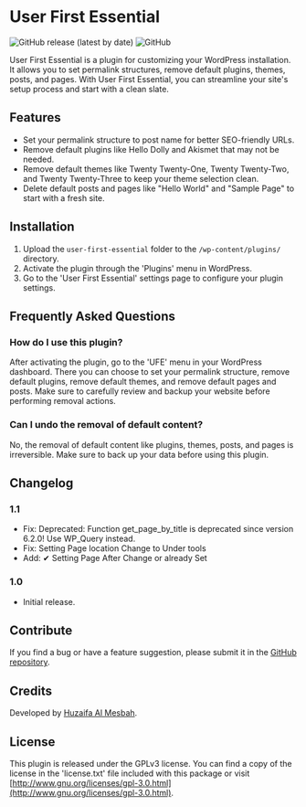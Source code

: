 # User First Essential

![GitHub release (latest by date)](https://img.shields.io/github/v/release/huzaifaalmesbah/user-first-essential)
![GitHub](https://img.shields.io/github/license/huzaifaalmesbah/user-first-essential)

User First Essential is a plugin for customizing your WordPress installation. It allows you to set permalink structures, remove default plugins, themes, posts, and pages. With User First Essential, you can streamline your site's setup process and start with a clean slate.

## Features

- Set your permalink structure to post name for better SEO-friendly URLs.
- Remove default plugins like Hello Dolly and Akismet that may not be needed.
- Remove default themes like Twenty Twenty-One, Twenty Twenty-Two, and Twenty Twenty-Three to keep your theme selection clean.
- Delete default posts and pages like "Hello World" and "Sample Page" to start with a fresh site.

## Installation

1. Upload the `user-first-essential` folder to the `/wp-content/plugins/` directory.
2. Activate the plugin through the 'Plugins' menu in WordPress.
3. Go to the 'User First Essential' settings page to configure your plugin settings.

## Frequently Asked Questions

### How do I use this plugin?

After activating the plugin, go to the 'UFE' menu in your WordPress dashboard. There you can choose to set your permalink structure, remove default plugins, remove default themes, and remove default pages and posts. Make sure to carefully review and backup your website before performing removal actions.

### Can I undo the removal of default content?

No, the removal of default content like plugins, themes, posts, and pages is irreversible. Make sure to back up your data before using this plugin.

## Changelog
### 1.1

- Fix: Deprecated: Function get_page_by_title is deprecated since version 6.2.0! Use WP_Query instead.
- Fix: Setting Page location Change to Under tools
- Add: ✔ Setting Page After Change or already Set

### 1.0

- Initial release.

## Contribute

If you find a bug or have a feature suggestion, please submit it in the [GitHub repository](https://github.com/huzaifaalmesbah/user-first-essential).

## Credits

Developed by [Huzaifa Al Mesbah](https://huzaifa.im).

## License

This plugin is released under the GPLv3 license. You can find a copy of the license in the 'license.txt' file included with this package or visit [http://www.gnu.org/licenses/gpl-3.0.html](http://www.gnu.org/licenses/gpl-3.0.html).
